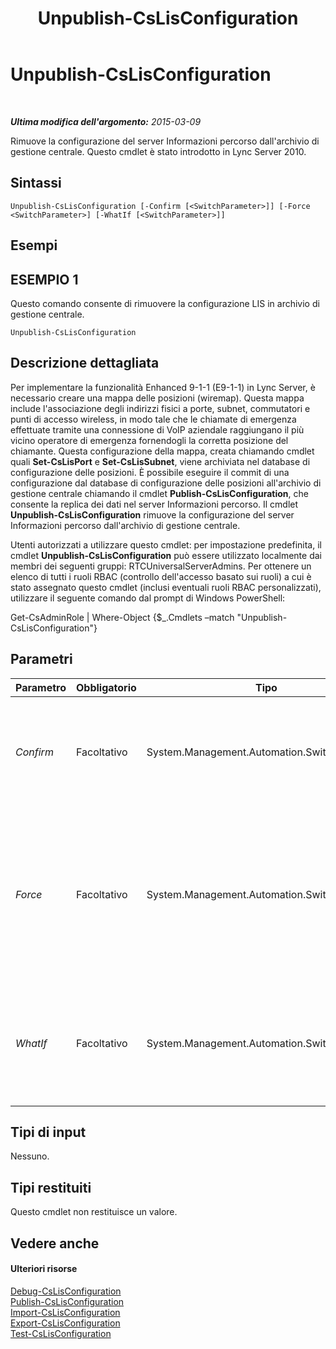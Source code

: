 ﻿---
title: Unpublish-CsLisConfiguration
TOCTitle: Unpublish-CsLisConfiguration
ms:assetid: 7fcba482-e1cc-46fa-8b39-fba549eb0fec
ms:mtpsurl: https://technet.microsoft.com/it-it/library/Gg398639(v=OCS.15)
ms:contentKeyID: 49301127
ms.date: 08/24/2015
mtps_version: v=OCS.15
ms.translationtype: HT
---

# Unpublish-CsLisConfiguration

 

_**Ultima modifica dell'argomento:** 2015-03-09_

Rimuove la configurazione del server Informazioni percorso dall'archivio di gestione centrale. Questo cmdlet è stato introdotto in Lync Server 2010.

## Sintassi

    Unpublish-CsLisConfiguration [-Confirm [<SwitchParameter>]] [-Force <SwitchParameter>] [-WhatIf [<SwitchParameter>]]

## Esempi

## ESEMPIO 1

Questo comando consente di rimuovere la configurazione LIS in archivio di gestione centrale.

    Unpublish-CsLisConfiguration

## Descrizione dettagliata

Per implementare la funzionalità Enhanced 9-1-1 (E9-1-1) in Lync Server, è necessario creare una mappa delle posizioni (wiremap). Questa mappa include l'associazione degli indirizzi fisici a porte, subnet, commutatori e punti di accesso wireless, in modo tale che le chiamate di emergenza effettuate tramite una connessione di VoIP aziendale raggiungano il più vicino operatore di emergenza fornendogli la corretta posizione del chiamante. Questa configurazione della mappa, creata chiamando cmdlet quali **Set-CsLisPort** e **Set-CsLisSubnet**, viene archiviata nel database di configurazione delle posizioni. È possibile eseguire il commit di una configurazione dal database di configurazione delle posizioni all'archivio di gestione centrale chiamando il cmdlet **Publish-CsLisConfiguration**, che consente la replica dei dati nel server Informazioni percorso. Il cmdlet **Unpublish-CsLisConfiguration** rimuove la configurazione del server Informazioni percorso dall'archivio di gestione centrale.

Utenti autorizzati a utilizzare questo cmdlet: per impostazione predefinita, il cmdlet **Unpublish-CsLisConfiguration** può essere utilizzato localmente dai membri dei seguenti gruppi: RTCUniversalServerAdmins. Per ottenere un elenco di tutti i ruoli RBAC (controllo dell'accesso basato sui ruoli) a cui è stato assegnato questo cmdlet (inclusi eventuali ruoli RBAC personalizzati), utilizzare il seguente comando dal prompt di Windows PowerShell:

Get-CsAdminRole | Where-Object {$\_.Cmdlets –match "Unpublish-CsLisConfiguration"}

## Parametri


<table>
<colgroup>
<col style="width: 25%" />
<col style="width: 25%" />
<col style="width: 25%" />
<col style="width: 25%" />
</colgroup>
<thead>
<tr class="header">
<th>Parametro</th>
<th>Obbligatorio</th>
<th>Tipo</th>
<th>Descrizione</th>
</tr>
</thead>
<tbody>
<tr class="odd">
<td><p><em>Confirm</em></p></td>
<td><p>Facoltativo</p></td>
<td><p>System.Management.Automation.SwitchParameter</p></td>
<td><p>Viene visualizzata una richiesta di conferma prima di eseguire il comando.</p></td>
</tr>
<tr class="even">
<td><p><em>Force</em></p></td>
<td><p>Facoltativo</p></td>
<td><p>System.Management.Automation.SwitchParameter</p></td>
<td><p>Consente di evitare la visualizzazione delle richieste di conferma che altrimenti verrebbero visualizzate prima che vengano apportate le modifiche.</p></td>
</tr>
<tr class="odd">
<td><p><em>WhatIf</em></p></td>
<td><p>Facoltativo</p></td>
<td><p>System.Management.Automation.SwitchParameter</p></td>
<td><p>Descrive ciò che accadrebbe se si eseguisse il comando senza eseguirlo realmente.</p></td>
</tr>
</tbody>
</table>


## Tipi di input

Nessuno.

## Tipi restituiti

Questo cmdlet non restituisce un valore.

## Vedere anche

#### Ulteriori risorse

[Debug-CsLisConfiguration](debug-cslisconfiguration.md)  
[Publish-CsLisConfiguration](publish-cslisconfiguration.md)  
[Import-CsLisConfiguration](import-cslisconfiguration.md)  
[Export-CsLisConfiguration](export-cslisconfiguration.md)  
[Test-CsLisConfiguration](test-cslisconfiguration.md)

